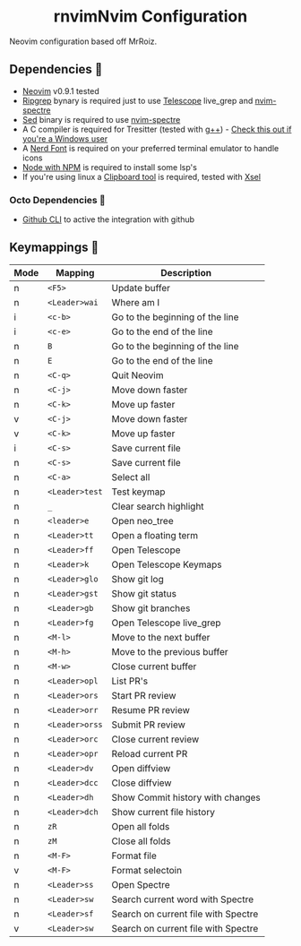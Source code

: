 <h1 align="center">rnvim</h1<h1 align="center">Nvim Configuration</h1>

Neovim configuration based off MrRoiz.

## Dependencies 🧩
- [Neovim](https://github.com/neovim/neovim) v0.9.1 tested
- [Ripgrep](https://github.com/BurntSushi/ripgrep) bynary is required just to use [Telescope](https://github.com/nvim-pack/nvim-spectre) live_grep and [nvim-spectre](https://github.com/nvim-pack/nvim-spectre)
- [Sed](https://www.gnu.org/software/sed/) binary is required to use [nvim-spectre](https://github.com/nvim-pack/nvim-spectre)
- A C compiler is required for Tresitter (tested with [g++](https://gcc.gnu.org/)) - [Check this out if you're a Windows user](https://github.com/nvim-treesitter/nvim-treesitter/wiki/Windows-support)
- A [Nerd Font](https://www.nerdfonts.com/) is required on your preferred terminal emulator to handle icons
- [Node with NPM](https://nodejs.org/es) is required to install some lsp's
- If you're using linux a [Clipboard tool](https://neovim.io/doc/user/provider.html#provider-clipboard) is required, tested with [Xsel](https://github.com/kfish/xsel)

### Octo Dependencies 🧩
- [Github CLI](https://cli.github.com/) to active the integration with github

## Keymappings 🔧
| Mode | Mapping       | Description                              |
|------|---------------|------------------------------------------|
| n    | `<F5>`        | Update buffer                            |
| n    | `<Leader>wai` | Where am I                               |
| i    | `<c-b>`       | Go to the beginning of the line          |
| i    | `<c-e>`       | Go to the end of the line                |
| n    | `B`           | Go to the beginning of the line          |
| n    | `E`           | Go to the end of the line                |
| n    | `<C-q>`       | Quit Neovim                              |
| n    | `<C-j>`       | Move down faster                         |
| n    | `<C-k>`       | Move up faster                           |
| v    | `<C-j>`       | Move down faster                         |
| v    | `<C-k>`       | Move up faster                           |
| i    | `<C-s>`       | Save current file                        |
| n    | `<C-s>`       | Save current file                        |
| n    | `<C-a>`       | Select all                               |
| n    | `<Leader>test`| Test keymap                              |
| n    | `_`           | Clear search highlight                   |
| n    | `<leader>e`   | Open neo_tree                            |
| n    | `<Leader>tt`  | Open a floating term                     |
| n    | `<Leader>ff`  | Open Telescope                           |
| n    | `<Leader>k`   | Open Telescope Keymaps                   |
| n    | `<Leader>glo` | Show git log                             |
| n    | `<Leader>gst` | Show git status                          |
| n    | `<Leader>gb`  | Show git branches                        |
| n    | `<Leader>fg`  | Open Telescope live_grep                 |
| n    | `<M-l>`       | Move to the next buffer                  |
| n    | `<M-h>`       | Move to the previous buffer              |
| n    | `<M-w>`       | Close current buffer                     |
| n    | `<Leader>opl` | List PR's                                |
| n    | `<Leader>ors` | Start PR review                          |
| n    | `<Leader>orr` | Resume PR review                         |
| n    | `<Leader>orss`| Submit PR review                         |
| n    | `<Leader>orc` | Close current review                     |
| n    | `<Leader>opr` | Reload current PR                        |
| n    | `<Leader>dv`  | Open diffview                            |
| n    | `<Leader>dcc` | Close diffview                           |
| n    | `<Leader>dh`  | Show Commit history with changes         |
| n    | `<Leader>dch` | Show current file history                |
| n    | `zR`          | Open all folds                           |
| n    | `zM`          | Close all folds                          |
| n    | `<M-F>`       | Format file                              |
| v    | `<M-F>`       | Format selectoin                         |
| n    | `<Leader>ss`  | Open Spectre                             |
| n    | `<Leader>sw`  | Search current word with Spectre         |
| n    | `<Leader>sf`  | Search on current file with Spectre      |
| v    | `<Leader>sw`  | Search on current file with Spectre      |


```

